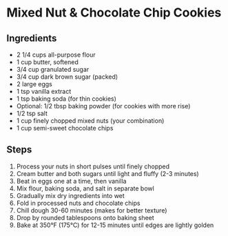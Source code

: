# Mixed Nut & Chocolate Chip Cookies

## Ingredients
- 2 1/4 cups all-purpose flour
- 1 cup butter, softened
- 3/4 cup granulated sugar
- 3/4 cup dark brown sugar (packed)
- 2 large eggs
- 1 tsp vanilla extract
- 1 tsp baking soda (for thin cookies)
- Optional: 1/2 tbsp baking powder (for cookies with more rise)
- 1/2 tsp salt
- 1 cup finely chopped mixed nuts (your combination)
- 1 cup semi-sweet chocolate chips

## Steps
1) Process your nuts in short pulses until finely chopped
2) Cream butter and both sugars until light and fluffy (2-3 minutes)
3) Beat in eggs one at a time, then vanilla
4) Mix flour, baking soda, and salt in separate bowl
5) Gradually mix dry ingredients into wet
6) Fold in processed nuts and chocolate chips
7) Chill dough 30-60 minutes (makes for better texture)
8) Drop by rounded tablespoons onto baking sheet
9) Bake at 350°F (175°C) for 12-15 minutes until edges are lightly golden